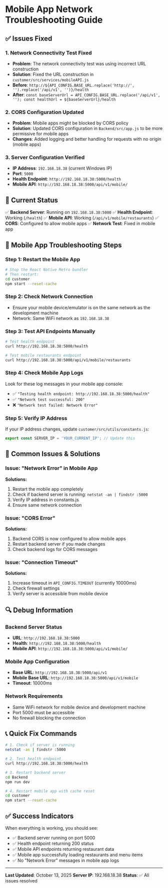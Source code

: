 # Mobile App Network Troubleshooting Guide

## ✅ Issues Fixed

### 1. **Network Connectivity Test Fixed**
- **Problem**: The network connectivity test was using incorrect URL construction
- **Solution**: Fixed the URL construction in `customer/src/services/mobileAPI.js`
- **Before**: `http://${API_CONFIG.BASE_URL.replace('http://', '').replace('/api/v1', '')}/health`
- **After**: `const baseServerUrl = API_CONFIG.BASE_URL.replace('/api/v1', ''); const healthUrl = ${baseServerUrl}/health`

### 2. **CORS Configuration Updated**
- **Problem**: Mobile apps might be blocked by CORS policy
- **Solution**: Updated CORS configuration in `Backend/src/app.js` to be more permissive for mobile apps
- **Changes**: Added logging and better handling for requests with no origin (mobile apps)

### 3. **Server Configuration Verified**
- **IP Address**: `192.168.18.38` (current Windows IP)
- **Port**: `5000`
- **Health Endpoint**: `http://192.168.18.38:5000/health`
- **Mobile API**: `http://192.168.18.38:5000/api/v1/mobile/`

## 🔧 Current Status

✅ **Backend Server**: Running on `192.168.18.38:5000`
✅ **Health Endpoint**: Working (`/health`)
✅ **Mobile API**: Working (`/api/v1/mobile/restaurants`)
✅ **CORS**: Configured to allow mobile apps
✅ **Network Test**: Fixed in mobile app

## 📱 Mobile App Troubleshooting Steps

### Step 1: Restart the Mobile App
```bash
# Stop the React Native Metro bundler
# Then restart:
cd customer
npm start --reset-cache
```

### Step 2: Check Network Connection
- Ensure your mobile device/emulator is on the same network as the development machine
- Network: Same WiFi network as `192.168.18.38`

### Step 3: Test API Endpoints Manually
```bash
# Test health endpoint
curl http://192.168.18.38:5000/health

# Test mobile restaurants endpoint
curl http://192.168.18.38:5000/api/v1/mobile/restaurants
```

### Step 4: Check Mobile App Logs
Look for these log messages in your mobile app console:
- ✅ `"Testing health endpoint: http://192.168.18.38:5000/health"`
- ✅ `"Network test successful: 200"`
- ❌ `"Network test failed: Network Error"`

### Step 5: Verify IP Address
If your IP address changes, update `customer/src/utils/constants.js`:
```javascript
export const SERVER_IP = 'YOUR_CURRENT_IP'; // Update this
```

## 🚨 Common Issues & Solutions

### Issue: "Network Error" in Mobile App
**Solutions:**
1. Restart the mobile app completely
2. Check if backend server is running: `netstat -an | findstr :5000`
3. Verify IP address in constants.js
4. Ensure same network connection

### Issue: "CORS Error"
**Solutions:**
1. Backend CORS is now configured to allow mobile apps
2. Restart backend server if you made changes
3. Check backend logs for CORS messages

### Issue: "Connection Timeout"
**Solutions:**
1. Increase timeout in `API_CONFIG.TIMEOUT` (currently 10000ms)
2. Check firewall settings
3. Verify server is accessible from mobile device

## 🔍 Debug Information

### Backend Server Status
- **URL**: `http://192.168.18.38:5000`
- **Health**: `http://192.168.18.38:5000/health`
- **Mobile API**: `http://192.168.18.38:5000/api/v1/mobile/`

### Mobile App Configuration
- **Base URL**: `http://192.168.18.38:5000/api/v1`
- **Mobile Base URL**: `http://192.168.18.38:5000/api/v1/mobile`
- **Timeout**: 10000ms

### Network Requirements
- Same WiFi network for mobile device and development machine
- Port 5000 must be accessible
- No firewall blocking the connection

## 📞 Quick Fix Commands

```bash
# 1. Check if server is running
netstat -an | findstr :5000

# 2. Test health endpoint
curl http://192.168.18.38:5000/health

# 3. Restart backend server
cd Backend
npm run dev

# 4. Restart mobile app with cache reset
cd customer
npm start --reset-cache
```

## ✅ Success Indicators

When everything is working, you should see:
- ✅ Backend server running on port 5000
- ✅ Health endpoint returning 200 status
- ✅ Mobile API endpoints returning restaurant data
- ✅ Mobile app successfully loading restaurants and menu items
- ✅ No "Network Error" messages in mobile app logs

---

**Last Updated**: October 13, 2025
**Server IP**: 192.168.18.38
**Status**: ✅ All issues resolved
